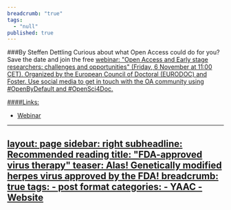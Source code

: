 ```yaml
---
breadcrumb: "true"
tags: 
  - "null"
published: true
---
```



###By Steffen Dettling 
Curious about what Open Access could do for you? Save the date and join the free <a href="https://www.fosteropenscience.eu/event/eurodoc-open-access-webinar" target="_blank">webinar: "Open Access and Early stage researchers: challenges and opportunities" (Friday, 6 November at 11:00 CET). Organized by the European Council of Doctoral (<a href="http://jco.ascopubs.org/content/33/25/2780" target="_blank">EURODOC) and <a href="https://www.fosteropenscience.eu/" target="_blank">Foster. Use social media to get in touch with the OA community using #OpenByDefault and #OpenSci4Doc.

####Links: 
- <a href="https://www.fosteropenscience.eu/event/eurodoc-open-access-webinar" target="_blank">Webinar


---
layout: page
sidebar: right
subheadline: Recommended reading
title:  "FDA-approved virus therapy"
teaser: Alas! Genetically modified herpes virus approved by the FDA! 
breadcrumb: true
tags:
    - post format
categories:
    - YAAC
    - Website
---